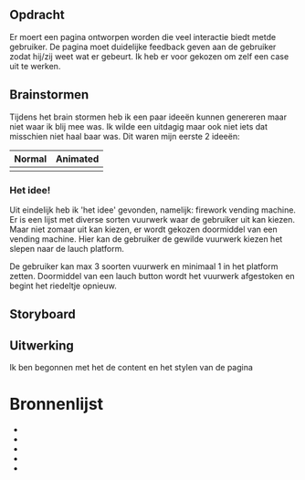 ## Opdracht

Er moert een pagina ontworpen worden die veel interactie biedt metde gebruiker. De pagina moet duidelijke feedback geven aan de gebruiker zodat hij/zij weet wat er gebeurt. Ik heb er voor gekozen om zelf een case uit te werken.

## Brainstormen

Tijdens het brain stormen heb ik een paar ideeën kunnen genereren maar niet waar ik blij mee was. Ik wilde een uitdagig maar ook niet iets dat misschien niet haal baar was. Dit waren mijn eerste 2 ideeën:

| Normal | Animated |
| ------ | -------- |
|        |          |

### Het idee!

Uit eindelijk heb ik 'het idee' gevonden, namelijk: firework vending machine. Er is een lijst met diverse sorten vuurwerk waar de gebruiker uit kan kiezen. Maar niet zomaar uit kan kiezen, er wordt gekozen doormiddel van een vending machine. Hier kan de gebruiker de gewilde vuurwerk kiezen het slepen naar de lauch platform.

De gebruiker kan max 3 soorten vuurwerk en minimaal 1 in het platform zetten. Doormiddel van een lauch button wordt het vuurwerk afgestoken en begint het riedeltje opnieuw.

## Storyboard

## Uitwerking

Ik ben begonnen met het de content en het stylen van de pagina

# Bronnenlijst

-
-
-
-
-
